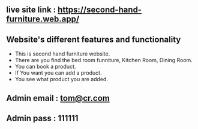 ## live site link : https://second-hand-furniture.web.app/

## Website's different features and functionality
 - This is second hand furniture website.
 - There are you find the bed room funniture, Kitchen Room, Dining Room.
 - You can book a product.
 - If You want you can add a product.
 - You see what product you are added.

## Admin email : tom@cr.com
## Admin pass : 111111